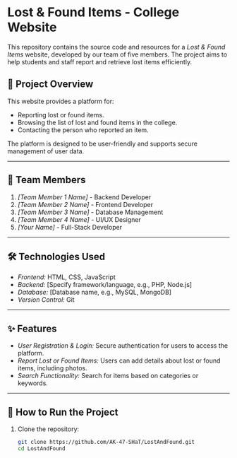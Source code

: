 # Lost & Found Items - College Website  

This repository contains the source code and resources for a *Lost & Found Items* website, developed by our team of five members. The project aims to help students and staff report and retrieve lost items efficiently.

## 📖 Project Overview  
This website provides a platform for:  
- Reporting lost or found items.  
- Browsing the list of lost and found items in the college.  
- Contacting the person who reported an item.  

The platform is designed to be user-friendly and supports secure management of user data.  

---

## 👥 Team Members  
1. *[Team Member 1 Name]* - Backend Developer  
2. *[Team Member 2 Name]* - Frontend Developer  
3. *[Team Member 3 Name]* - Database Management  
4. *[Team Member 4 Name]* - UI/UX Designer  
5. *[Your Name]* - Full-Stack Developer  

---

## 🛠️ Technologies Used  
- *Frontend:* HTML, CSS, JavaScript  
- *Backend:* [Specify framework/language, e.g., PHP, Node.js]  
- *Database:* [Database name, e.g., MySQL, MongoDB]  
- *Version Control:* Git  

---

## ✨ Features  
- *User Registration & Login:* Secure authentication for users to access the platform.  
- *Report Lost or Found Items:* Users can add details about lost or found items, including photos.  
- *Search Functionality:* Search for items based on categories or keywords.  

---

## 🚀 How to Run the Project  
1. Clone the repository:  
   ```bash  
   git clone https://github.com/AK-47-SHaT/LostAndFound.git  
   cd LostAndFound 
